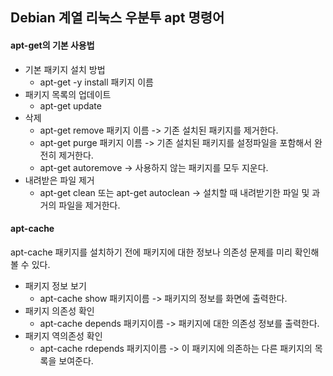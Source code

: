 ## Debian 계열 리눅스 우분투 apt 명령어

#### apt-get의 기본 사용법

- 기본 패키지 설치 방법
  - apt-get -y install 패키지 이름
- 패키지 목록의 업데이트
  - apt-get update
- 삭제
  - apt-get remove 패키지 이름
   -> 기존 설치된 패키지를 제거한다.
  - apt-get purge 패키지 이름
    -> 기존 설치된 패키지를 설정파일을 포함해서 완전히 제거한다.
  - apt-get autoremove
    -> 사용하지 않는 패키지를 모두 지운다.
- 내려받은 파일 제거
  - apt-get clean 또는 apt-get autoclean
    -> 설치할 때 내려받기한 파일 및 과거의 파일을 제거한다.

#### apt-cache

apt-cache 패키지를 설치하기 전에 패키지에 대한 정보나 의존성 문제를 미리 확인해 볼 수 있다.

- 패키지 정보 보기
  - apt-cache show 패키지이름
    -> 패키지의 정보를 화면에 출력한다.
- 패키지 의존성 확인
  - apt-cache depends 패키지이름
    -> 패키지에 대한 의존성 정보를 출력한다.
- 패키지 역의존성 확인
  - apt-cache rdepends 패키지이름
    -> 이 패키지에 의존하는 다른 패키지의 목록을 보여준다.
